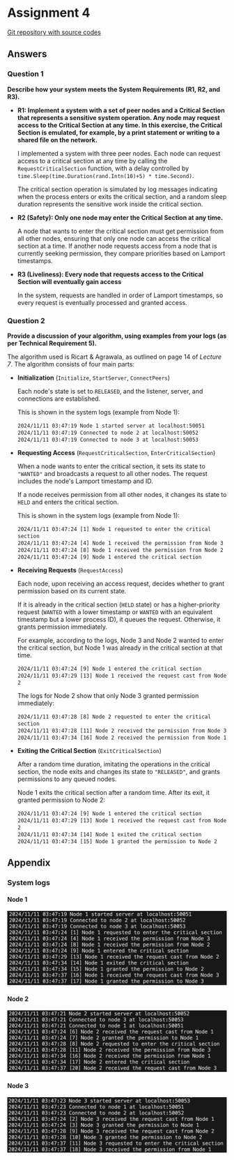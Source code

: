 # Assignment 4

[Git repository with source codes](https://github.com/shiyue0101/MA4_DistributedMutualExclusion)

## Answers
### Question 1
**Describe how your system meets the System Requirements (R1, R2, and R3).**
   
- **R1: Implement a system with a set of peer nodes and a Critical Section that represents a sensitive system operation. Any node may request access to the Critical Section at any time. In this exercise, the Critical Section is emulated, for example, by a print statement or writing to a shared file on the network.**
  
  I implemented a system with three peer nodes. Each node can request access to a critical section at any time by calling the `RequestCriticalSection` function, with a delay controlled by `time.Sleep(time.Duration(rand.Intn(10)+5) * time.Second)`. 
  
  The critical section operation is simulated by log messages indicating when the process enters or exits the critical section, and a random sleep duration represents the sensitive work inside the critical section.

- **R2 (Safety): Only one node may enter the Critical Section at any time.**
  
  A node that wants to enter the critical section must get permission from all other nodes, ensuring that only one node can access the critical section at a time. If another node requests access from a node that is currently seeking permission, they compare priorities based on Lamport timestamps.

- **R3 (Liveliness): Every node that requests access to the Critical Section will eventually gain access**

  In the system, requests are handled in order of Lamport timestamps, so every request is eventually processed and granted access.

### Question 2
**Provide a discussion of your algorithm, using examples from your logs (as per Technical Requirement 5).**
   
The algorithm used is Ricart & Agrawala, as outlined on page 14 of *Lecture 7*. The algorithm consists of four main parts:

- **Initialization** (`Initialize`, `StartServer`, `ConnectPeers`)

  Each node's state is set to `RELEASED`, and the listener, server, and connections are established.

  This is shown in the system logs (example from Node 1):

  ```
  2024/11/11 03:47:19 Node 1 started server at localhost:50051
  2024/11/11 03:47:19 Connected to node 2 at localhost:50052
  2024/11/11 03:47:19 Connected to node 3 at localhost:50053
  ```


- **Requesting Access** (`RequestCriticalSection`, `EnterCriticalSection`)

  When a node wants to enter the critical section, it sets its state to `"WANTED"` and broadcasts a request to all other nodes. The request includes the node's Lamport timestamp and ID.

  If a node receives permission from all other nodes, it changes its state to `HELD` and enters the critical section.

  This is shown in the system logs (example from Node 1):

  ```
  2024/11/11 03:47:24 [1] Node 1 requested to enter the critical section
  2024/11/11 03:47:24 [4] Node 1 received the permission from Node 3
  2024/11/11 03:47:24 [8] Node 1 received the permission from Node 2
  2024/11/11 03:47:24 [9] Node 1 entered the critical section
  ```


- **Receiving Requests** (`RequestAccess`)

  Each node, upon receiving an access request, decides whether to grant permission based on its current state.

  If it is already in the critical section (`HELD` state) or has a higher-priority request (`WANTED` with a lower timestamp or `WANTED` with an equivalent timestamp but a lower process ID), it queues the request. Otherwise, it grants permission immediately.

  For example, according to the logs, Node 3 and Node 2 wanted to enter the critical section, but Node 1 was already in the critical section at that time.

  ```
  2024/11/11 03:47:24 [9] Node 1 entered the critical section
  2024/11/11 03:47:29 [13] Node 1 received the request cast from Node 2
  ```

  
  The logs for Node 2 show that only Node 3 granted permission immediately:

  ```
  2024/11/11 03:47:28 [8] Node 2 requested to enter the critical section
  2024/11/11 03:47:28 [11] Node 2 received the permission from Node 3
  2024/11/11 03:47:34 [16] Node 2 received the permission from Node 1
  ```


- **Exiting the Critical Section** (`ExitCriticalSection`)

  After a random time duration, imitating the operations in the critical section, the node exits and changes its state to `"RELEASED"`, and grants permissions to any queued nodes.

  Node 1 exits the critical section after a random time. After its exit, it granted permission to Node 2:

  ```
  2024/11/11 03:47:24 [9] Node 1 entered the critical section
  2024/11/11 03:47:29 [13] Node 1 received the request cast from Node 2
  2024/11/11 03:47:34 [14] Node 1 exited the critical section
  2024/11/11 03:47:34 [15] Node 1 granted the permission to Node 2
  ```

## Appendix
### System logs
#### Node 1
![Node 1 Logs](logs/node1_log.png "Node 1 Logs")

#### Node 2
![Node 2 Logs](logs/node2_log.png "Node 2 Logs")

#### Node 3
![Node 3 Logs](logs/node3_log.png "Node 3 Logs")